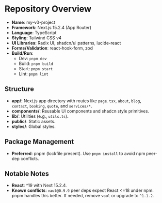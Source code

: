 # Repository Overview

- **Name**: my-v0-project
- **Framework**: Next.js 15.2.4 (App Router)
- **Language**: TypeScript
- **Styling**: Tailwind CSS v4
- **UI Libraries**: Radix UI, shadcn/ui patterns, lucide-react
- **Forms/Validation**: react-hook-form, zod
- **Build/Run**:
  - Dev: `pnpm dev`
  - Build: `pnpm build`
  - Start: `pnpm start`
  - Lint: `pnpm lint`

## Structure
- **app/**: Next.js app directory with routes like `page.tsx`, `about`, `blog`, `contact`, `booking`, `quote`, and `services/*`.
- **components/**: Reusable UI components and shadcn style primitives.
- **lib/**: Utilities (e.g., `utils.ts`).
- **public/**: Static assets.
- **styles/**: Global styles.

## Package Management
- **Preferred**: pnpm (lockfile present). Use `pnpm install` to avoid npm peer-dep conflicts.

## Notable Notes
- **React**: ^19 with Next 15.2.4.
- **Known conflicts**: `vaul@0.9.9` peer deps expect React <=18 under npm. pnpm handles this better. If needed, remove `vaul` or upgrade to `^1.1.2`.